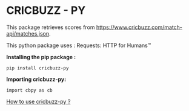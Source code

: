 

# CRICBUZZ - PY



This package retrieves scores from https://www.cricbuzz.com/match-api/matches.json.

This python package uses : Requests: HTTP for Humans™

**Installing the pip package :**  
  

    pip install cricbuzz-py

  

**Importing cricbuzz-py:**  
  

    import cbpy as cb
    
[How to use cricbuzz-py ?](https://akst99.blogspot.com/2019/09/fetch-live-cricket-scores-using-python.html)


